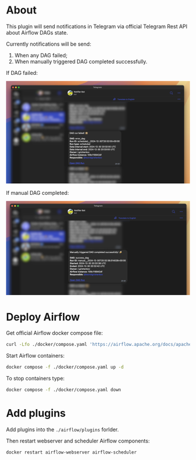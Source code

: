 # About

This plugin will send notifications in Telegram via official Telegram Rest API about Airflow DAGs state.

Currently notifications will be send:

1. When any DAG failed;
2. When manually triggered DAG completed successfully.

If DAG failed:

![failed](.github/images/failed.png)

If manual DAG completed:

![success](.github/images/success.png)


# Deploy Airflow

Get official Airflow docker compose file:

```sh
curl -Lfo ./docker/compose.yaml 'https://airflow.apache.org/docs/apache-airflow/2.10.3/docker-compose.yaml'
```

Start Airflow containers:

```sh
docker compose -f ./docker/compose.yaml up -d
```

To stop containers type:

```sh
docker compose -f ./docker/compose.yaml down
```

# Add plugins

Add plugins into the `./airflow/plugins` forlder.

Then restart webserver and scheduler Airflow components:

```sh
docker restart airflow-webserver airflow-scheduler
```
